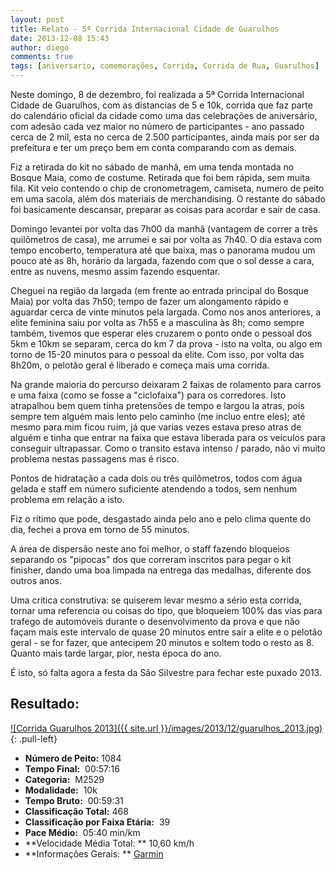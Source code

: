 ```yaml
---
layout: post
title: Relato - 5ª Corrida Internacional Cidade de Guarulhos
date: 2013-12-08 15:43
author: diego
comments: true
tags: [aniversario, comemorações, Corrida, Corrida de Rua, Guarulhos]
---
```


Neste domingo, 8 de dezembro, foi realizada a 5ª Corrida Internacional Cidade de Guarulhos, com as distancias de 5 e 10k, corrida que faz parte do calendário oficial da cidade como uma das celebrações de aniversário, com adesão cada vez maior no número de participantes - ano passado cerca de 2 mil, esta no cerca de 2.500 participantes, ainda mais por ser da prefeitura e ter um preço bem em conta comparando com as demais.

Fiz a retirada do kit no sábado de manhã, em uma tenda montada no Bosque Maia, como de costume. Retirada que foi bem rápida, sem muita fila. Kit veio contendo o chip de cronometragem, camiseta, numero de peito em uma sacola, além dos materiais de merchandising. O restante do sábado foi basicamente descansar, preparar as coisas para acordar e sair de casa.

Domingo levantei por volta das 7h00 da manhã (vantagem de correr a três quilômetros de casa), me arrumei e sai por volta as 7h40. O dia estava com tempo encoberto, temperatura até que baixa, mas o panorama mudou um pouco até as 8h, horário da largada, fazendo com que o sol desse a cara, entre as nuvens, mesmo assim fazendo esquentar.

Cheguei na região da largada (em frente ao entrada principal do Bosque Maia) por volta das 7h50; tempo de fazer um alongamento rápido e aguardar cerca de vinte minutos pela largada. Como nos anos anteriores, a elite feminina saiu por volta as 7h55 e a masculina às 8h; como sempre também, tivemos que esperar eles cruzarem o ponto onde o pessoal dos 5km e 10km se separam, cerca do km 7 da prova - isto na volta, ou algo em torno de 15-20 minutos para o pessoal da elite. Com isso, por volta das 8h20m, o pelotão geral é liberado e começa mais uma corrida.

Na grande maioria do percurso deixaram 2 faixas de rolamento para carros e uma faixa (como se fosse a "ciclofaixa") para os corredores. Isto atrapalhou bem quem tinha pretensões de tempo e largou la atras, pois sempre tem alguém mais lento pelo caminho (me incluo entre eles); até mesmo para mim ficou ruim, já que varias vezes estava preso atras de alguém e tinha que entrar na faixa que estava liberada para os veículos para conseguir ultrapassar. Como o transito estava intenso / parado, não vi muito problema nestas passagens mas é risco.

Pontos de hidratação a cada dois ou três quilômetros, todos com água gelada e staff em número suficiente atendendo a todos, sem nenhum problema em relação a isto.

Fiz o rítimo que pode, desgastado ainda pelo ano e pelo clima quente do dia, fechei a prova em torno de 55 minutos.

A área de dispersão neste ano foi melhor, o staff fazendo bloqueios separando os "pipocas" dos que correram inscritos para pegar o kit finisher, dando uma boa limpada na entrega das medalhas, diferente dos outros anos.

Uma critica construtiva: se quiserem levar mesmo a sério esta corrida, tornar uma referencia ou coisas do tipo, que bloqueiem 100% das vias para trafego de automóveis durante o desenvolvimento da prova e que não façam mais este intervalo de quase 20 minutos entre sair a elite e o pelotão geral - se for fazer, que antecipem 20 minutos e soltem todo o resto as 8. Quanto mais tarde largar, pior, nesta época do ano.

É isto, só falta agora a festa da São Silvestre para fechar este puxado 2013.


## Resultado:

<a href="/images/2013/12/guarulhos_2013_big.jpg">
![Corrida Guarulhos 2013]({{ site.url }}/images/2013/12/guarulhos_2013.jpg)
</a>
{: .pull-left}

* **Número de Peito:**  1084
* **Tempo Final:**  00:57:16
* **Categoria:**  M2529
* **Modalidade:**  10k
* **Tempo Bruto:**  00:59:31
* **Classificação Total:**  468
* **Classificação por Faixa Etária:**  39
* **Pace Médio:**  05:40 min/km
* **Velocidade Média Total: **  10,60 km/h
* **Informações Gerais: ** <a href="http://connect.garmin.com/activity/413629806" target="_blank">Garmin</a>
